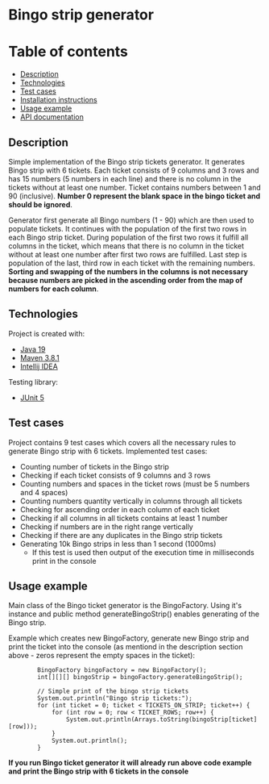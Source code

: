 # Bingo strip generator

# Table of contents

<!-- TOC -->
* [Description](#description)
* [Technologies](#technologies)
* [Test cases](#test-cases)
* [Installation instructions](#installation-instructions)
* [Usage example](#usage-example)
* [API documentation](#api-documentation)
<!-- TOC -->

## Description

Simple implementation of the Bingo strip tickets generator. It generates Bingo strip with 6 tickets. 
Each ticket consists of 9 columns and 3 rows and has 15 numbers (5 numbers in each line) and there is no column 
in the tickets without at least one number. Ticket contains numbers between 1 and 90 (inclusive). **Number 0 represent
the blank space in the bingo ticket and should be ignored**.

Generator first generate all Bingo numbers (1 - 90) which are then used to populate tickets.
It continues with the population of the first two rows in each Bingo strip ticket. During
population of the first two rows it fulfill all columns in the ticket, which means that there is no column in the 
ticket without at least one number after first two rows are fulfilled. Last step is population of the
last, third row in each ticket with the remaining numbers. **Sorting and swapping of the numbers in the columns is not 
necessary because numbers are picked in the ascending order from the map of numbers for each column**. 

## Technologies

Project is created with:

- [Java 19][2]
- [Maven 3.8.1][1]
- [Intellij IDEA][3]

Testing library:
- [JUnit 5][4]

## Test cases

Project contains 9 test cases which covers all the necessary rules to generate Bingo strip with 6 tickets.
Implemented test cases:

- Counting number of tickets in the Bingo strip
- Checking if each ticket consists of 9 columns and 3 rows
- Counting numbers and spaces in the ticket rows (must be 5 numbers and 4 spaces)
- Counting numbers quantity vertically in columns through all tickets
- Checking for ascending order in each column of each ticket
- Checking if all columns in all tickets contains at least 1 number
- Checking if numbers are in the right range vertically
- Checking if there are any duplicates in the Bingo strip tickets
- Generating 10k Bingo strips in less than 1 second (1000ms)
  - If this test is used then output of the execution time in milliseconds print in the console

## Usage example

Main class of the Bingo ticket generator is the BingoFactory. Using it's instance and public method generateBingoStrip()
enables generating of the Bingo strip.

Example which creates new BingoFactory, generate new Bingo strip and print the ticket into the console (as mentiond in the description
section above - zeros represent the empty spaces in the ticket):

```
        BingoFactory bingoFactory = new BingoFactory();
        int[][][] bingoStrip = bingoFactory.generateBingoStrip();

        // Simple print of the bingo strip tickets
        System.out.println("Bingo strip tickets:");
        for (int ticket = 0; ticket < TICKETS_ON_STRIP; ticket++) {
            for (int row = 0; row < TICKET_ROWS; row++) {
                System.out.println(Arrays.toString(bingoStrip[ticket][row]));
            }
            System.out.println();
        }
```

**If you run Bingo ticket generator it will already run above code example and print the Bingo strip with 6 tickets in the console**

[1]: https://maven.apache.org/  "Maven"
[2]: https://www.oracle.com/java/technologies/javase/jdk19-archive-downloads.html   "Java 19"
[3]: https://www.jetbrains.com/idea/    "Intellij IDEA"
[4]: https://junit.org/junit5/  "JUnit 5"


